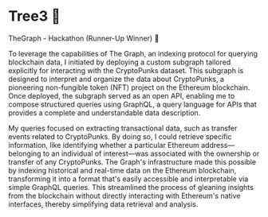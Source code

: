 # Tree3 🌳

TheGraph - Hackathon (Runner-Up Winner) 🏅

To leverage the capabilities of The Graph, an indexing protocol for querying blockchain data, I initiated by deploying a custom subgraph tailored explicitly for interacting with the CryptoPunks dataset. This subgraph is designed to interpret and organize the data about CryptoPunks, a pioneering non-fungible token (NFT) project on the Ethereum blockchain. Once deployed, the subgraph served as an open API, enabling me to compose structured queries using GraphQL, a query language for APIs that provides a complete and understandable data description.

My queries focused on extracting transactional data, such as transfer events related to CryptoPunks. By doing so, I could retrieve specific information, like identifying whether a particular Ethereum address—belonging to an individual of interest—was associated with the ownership or transfer of any CryptoPunks. The Graph's infrastructure made this possible by indexing historical and real-time data on the Ethereum blockchain, transforming it into a format that's easily accessible and interpretable via simple GraphQL queries. This streamlined the process of gleaning insights from the blockchain without directly interacting with Ethereum's native interfaces, thereby simplifying data retrieval and analysis.
